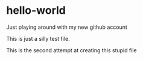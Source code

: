 # hello-world
Just playing around with my new github account

This is just a silly test file.


This is the second attempt at creating this stupid file
